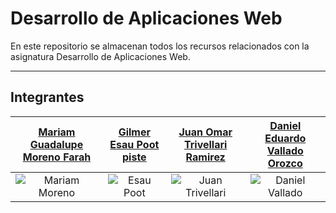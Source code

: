 # Desarrollo de Aplicaciones Web
En este repositorio se almacenan todos los recursos relacionados con la asignatura Desarrollo de Aplicaciones Web.

------------
## Integrantes
| [Mariam Guadalupe Moreno Farah](https://github.com/Mariam-Moreno) | [Gilmer Esau Poot piste](https://github.com/Esau-Piste) | [Juan Omar Trivellari Ramirez](https://github.com/Juan-Trivellari) | [Daniel Eduardo Vallado Orozco](https://github.com/DanielVallado) |
| :------------: | :------------: | :------------: | :------------: |
| <image src="img/mariam_moreno.png" alt="Mariam Moreno"></image> | <image src="img/esau_poot.jpg" alt="Esau Poot"></image> | <image src="img/juan_trivellari.jpg" alt="Juan Trivellari"></image> | <image src="img/daniel_vallado.jpeg" alt="Daniel Vallado"></image> | 

